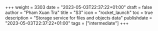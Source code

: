 +++
weight = 3303
date = "2023-05-03T22:37:22+01:00"
draft = false
author = "Pham Xuan Tra"
title = "S3"
icon = "rocket_launch"
toc = true
description = "Storage service for files and objects data"
publishdate = "2023-05-03T22:37:22+01:00"
tags = ["intermediate"]
+++

